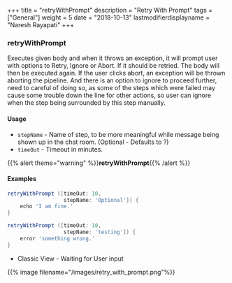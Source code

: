 +++
title = "retryWithPrompt"
description = "Retry With Prompt"
tags = ["General"]
weight = 5
date = "2018-10-13"
lastmodifierdisplayname = "Naresh Rayapati"
+++

### retryWithPrompt

Executes given body and when it throws an exception, it will prompt user with options to Retry, Ignore or Abort.  If it should be retried. The body will then be executed again. If the user clicks abort, an exception will be thrown aborting the pipeline. And there is an option to ignore to proceed further, need to careful of doing so, as some of the steps which were failed may cause some trouble down the line for other actions, so user can ignore when the step being surrounded by this step manually.

#### Usage

* `stepName` - Name of step, to be more meaningful while message being shown up in the chat room. (Optional - Defaults to ?)
* `timeOut` - Timeout in minutes.

{{% alert theme="warning" %}}**retryWithPrompt**{{% /alert %}}


#### Examples
```groovy
retryWithPrompt ([timeOut: 10,
                  stepName: 'Optional']) {
    echo 'I am fine.'
}
```

```groovy
retryWithPrompt ([timeOut: 10,
                  stepName: 'testing']) {
    error 'something wrong.'
}
```

* Classic View - Waiting for User input

{{% image filename="/images/retry_with_prompt.png"%}}